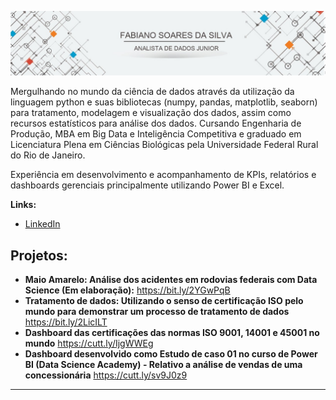 
<p align="center">
  <img src="banner.jpg" >
</p>

Mergulhando no mundo da ciência de dados através da utilização da linguagem python e suas bibliotecas (numpy, pandas, matplotlib, seaborn) para tratamento, modelagem e visualização dos dados, assim como recursos estatísticos para análise dos dados. Cursando Engenharia de Produção, MBA em Big Data e Inteligência Competitiva e graduado em Licenciatura Plena em Ciências Biológicas pela Universidade Federal Rural do Rio de Janeiro.

Experiência em desenvolvimento e acompanhamento de KPIs, relatórios e dashboards gerenciais principalmente utilizando Power BI e Excel.

**Links:**
* [LinkedIn](https://www.linkedin.com/in/fabiano-soares-da-silva-b312233a/)



## Projetos:

* **Maio Amarelo: Análise dos acidentes em rodovias federais com Data Science (Em elaboração):** https://bit.ly/2YGwPqB
* **Tratamento de dados: Utilizando o senso de certificação ISO pelo mundo para demonstrar um processo de tratamento de dados** https://bit.ly/2LicILT
* **Dashboard das certificações das normas ISO 9001, 14001 e 45001 no mundo** https://cutt.ly/IjgWWEg
* **Dashboard desenvolvido como Estudo de caso 01 no curso de Power BI (Data Science Academy) - Relativo a análise de vendas de uma concessionária** https://cutt.ly/sv9J0z9
---

